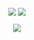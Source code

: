 <p align="center">
	<picture>
		<source
			srcset="https://github-profile-summary-cards.vercel.app/api/cards/profile-details?username=ElCapitanSponge&theme=tokyonight"
			media="(prefers-color-scheme: dark)"
		/>
		<source
			srcset="https://github-profile-summary-cards.vercel.app/api/cards/profile-details?username=ElCapitanSponge&theme=nord_bright"
			media="(prefers-color-scheme: light), (prefers-color-scheme: no-preference)"
		/>
		<img src="https://github-profile-summary-cards.vercel.app/api/cards/profile-details?username=ElCapitanSponge" />
	</picture>
	<!-- <picture>
		<source
			srcset="https://github-profile-summary-cards.vercel.app/api/cards/repos-per-language?username=ElCapitanSponge&theme=tokyonight"
			media="(prefers-color-scheme: dark)"
		/>
		<source
			srcset="https://github-profile-summary-cards.vercel.app/api/cards/repos-per-language?username=ElCapitanSponge&theme=nord_bright"
			media="(prefers-color-scheme: light), (prefers-color-scheme: no-preference)"
		/>
		<img src="https://github-profile-summary-cards.vercel.app/api/cards/repos-per-language?username=ElCapitanSponge" />
	</picture>
	<picture>
		<source
			srcset="https://github-profile-summary-cards.vercel.app/api/cards/most-commit-language?username=ElCapitanSponge&theme=tokyonight"
			media="(prefers-color-scheme: dark)"
		/>
		<source
			srcset="https://github-profile-summary-cards.vercel.app/api/cards/most-commit-language?username=ElCapitanSponge&theme=nord_bright"
			media="(prefers-color-scheme: light), (prefers-color-scheme: no-preference)"
		/>
		<img src="https://github-profile-summary-cards.vercel.app/api/cards/most-commit-language?username=ElCapitanSponge" />
	</picture> -->
	<picture>
<!-- 		<source
			srcset="https://github-readme-streak-stats.herokuapp.com/?user=ElCapitanSponge&hide_border=true&card_width=338&theme=tokyonight"
			media="(prefers-color-scheme: dark)"
		/>
		<source
			srcset="https://github-readme-streak-stats.herokuapp.com/?user=ElCapitanSponge&hide_border=true&card_width=338&theme=nord_bright"
			media="(prefers-color-scheme: light), (prefers-color-scheme: no-preference)"
		/> -->
		<img src="https://github-readme-streak-stats.herokuapp.com/?user=ElCapitanSponge" />
	</picture>
	<!-- <picture>
		<source
			srcset="https://github-profile-summary-cards.vercel.app/api/cards/stats?username=ElCapitanSponge&theme=tokyonight"
			media="(prefers-color-scheme: dark)"
		/>
		<source
			srcset="https://github-profile-summary-cards.vercel.app/api/cards/stats?username=ElCapitanSponge&theme=nord_bright"
			media="(prefers-color-scheme: light), (prefers-color-scheme: no-preference)"
		/>
		<img src="https://github-profile-summary-cards.vercel.app/api/cards/stats?username=ElCapitanSponge" />
	</picture>
	<picture>
		<source
			srcset="https://github-readme-stats.vercel.app/api/top-langs/?username=ElCapitanSponge&show_icons=true&theme=tokyonight"
			media="(prefers-color-scheme: dark)"
		/>
		<source
			srcset="https://github-readme-stats.vercel.app/api/top-langs/?username=ElCapitanSponge&show_icons=true&theme=nord_bright"
			media="(prefers-color-scheme: light), (prefers-color-scheme: no-preference)"
		/>
		<img src="https://github-readme-stats.vercel.app/api/top-langs/?username=ElCapitanSponge&show_icons=true" />
	</picture> -->
</p>

<!-- <p align="center">
  	<picture>
		<source
			srcset="https://github-readme-stats.vercel.app/api?username=ElCapitanSponge&show_icons=true&theme=tokyonight"
			media="(prefers-color-scheme: dark)"
		/>
		<source
			srcset="https://github-readme-stats.vercel.app/api?username=ElCapitanSponge&show_icons=true&theme=nord_bright"
			media="(prefers-color-scheme: light), (prefers-color-scheme: no-preference)"
		/>
		<img src="https://github-readme-stats.vercel.app/api?username=ElCapitanSponge&show_icons=true" />
	</picture>
</p> -->

<!-- <p align="center">
  	<a href="https://github.com/ElCapitanSponge">
		<img src="https://github-readme-stats.vercel.app/api/wakatime?username=ElCaptianSponge" />
  	</a>
</p> -->

<p align="center">
  	<a href="https://github.com/ElCapitanSponge">
		<img src="https://komarev.com/ghpvc/?username=ElCapitanSponge" />
  	</a>
</p>
<!-- https://github.com/anuraghazra/github-readme-stats#github-stats-card -->
<!-- https://github-profile-summary-cards.vercel.app/demo.html -->
